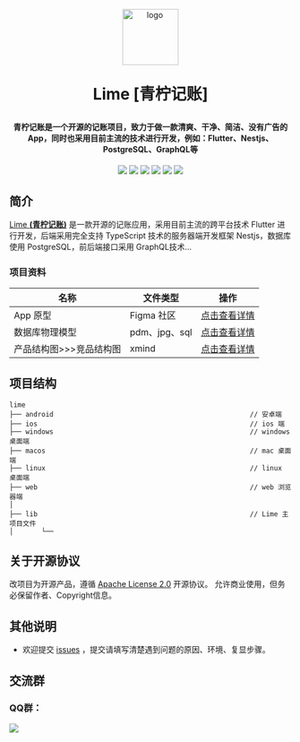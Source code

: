 <p align="center">
	<img alt="logo" height="100px" width="100px" src="https://raw.githubusercontent.com/feiyu-rs/whale-docs/main/lime/readme_imgs/lime_logo.png">
</p>
<h1 align="center" style="margin: 30px 0 30px; font-weight: bold;">Lime [青柠记账]</h1>
<h4 align="center">青柠记账是一个开源的记账项目，致力于做一款清爽、干净、简洁、没有广告的App，同时也采用目前主流的技术进行开发，例如：Flutter、Nestjs、PostgreSQL、GraphQL等</h4>
<p align="center">
	<a><img src="https://img.shields.io/github/stars/feiyu-rs/lime?style=social"></a>
    <a><img src="https://img.shields.io/github/forks/feiyu-rs/lime?style=social"></a>
	<a><img src="https://img.shields.io/github/issues/feiyu-rs/lime"></a>
	<a><img src="https://img.shields.io/github/repo-size/feiyu-rs/lime"></a>
	<a><img src="https://img.shields.io/badge/Lime-v1.0.0-brightgreen"></a>
	<a><img src="https://img.shields.io/github/license/feiyu-rs/lime"></a>
</p>

## 简介

[Lime **(青柠记账)**](https://github.com/feiyu-rs/lime) 是一款开源的记账应用，采用目前主流的跨平台技术 Flutter 进行开发，后端采用完全支持 TypeScript 技术的服务器端开发框架 Nestjs，数据库使用 PostgreSQL，前后端接口采用 GraphQL技术...

### 项目资料

|名称|文件类型|操作
|-|-|-|
|App 原型|Figma 社区|<a href="https://www.figma.com/community/file/1122536773250851621" target="_blank">点击查看详情</a>|
|数据库物理模型|pdm、jpg、sql|<a href="https://github.com/feiyu-rs/whale-docs/tree/main/lime/%E6%95%B0%E6%8D%AE%E5%BA%93%E7%89%A9%E7%90%86%E6%A8%A1%E5%9E%8B%E5%9B%BE" target="_blank">点击查看详情</a>|
|产品结构图>>>竞品结构图|xmind|<a href="https://github.com/feiyu-rs/whale-docs/tree/main/lime/%E4%BA%A7%E5%93%81%E7%BB%93%E6%9E%84%E5%9B%BE/%E7%AB%9E%E5%93%81%E7%BB%93%E6%9E%84%E5%9B%BE" target="_blank">点击查看详情</a>|

## 项目结构

~~~
lime
├── android                                                 // 安卓端
├── ios                                                     // ios 端
├── windows                                                 // windows 桌面端
├── macos                                                   // mac 桌面端
├── linux                                                   // linux 桌面端
├── web                                                     // web 浏览器端
│
├── lib                                                     // Lime 主项目文件
│       └── 
~~~

## 关于开源协议

改项目为开源产品，遵循 [Apache License 2.0](https://github.com/feiyu-rs/lime/blob/main/LICENSE) 开源协议。 允许商业使用，但务必保留作者、Copyright信息。

## 其他说明

- 欢迎提交 [issues](https://github.com/feiyu-rs/lime/issues) ，提交请填写清楚遇到问题的原因、环境、复显步骤。

## 交流群

### QQ群：

<a href="https://qm.qq.com/cgi-bin/qm/qr?k=2Qcv_tL-4hJQJpy8y41cpkx5tM-ENWaO&jump_from=webapi"><img src="https://img.shields.io/badge/%E5%8F%AF%E5%8A%A0-742462745-brightgreen"></a>